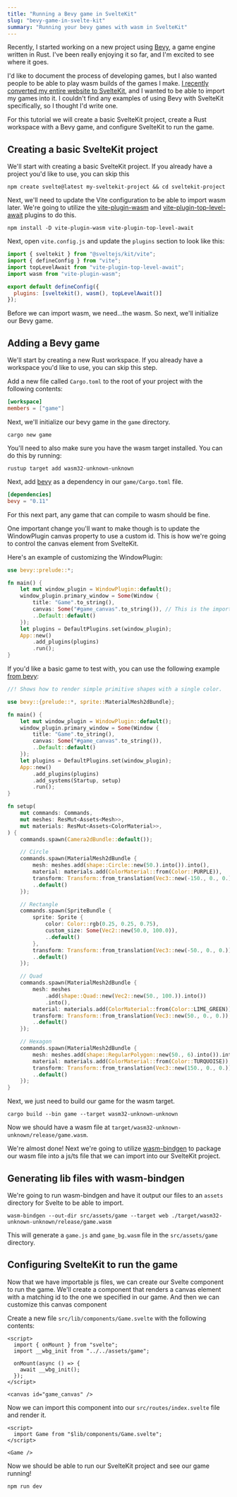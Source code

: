 ```yaml
---
title: "Running a Bevy game in SvelteKit"
slug: "bevy-game-in-svelte-kit"
summary: "Running your bevy games with wasm in SvelteKit"
---
```


Recently, I started working on a new project using [Bevy](https://bevyengine.org/), a game engine written in Rust. I've
been
really enjoying it so far, and I'm excited to see where it goes.

I'd like to document the process of developing games, but I also wanted people to be able to play wasm builds of the
games I make.
[I recently converted my entire website to SvelteKit](https://github.com/sneakycrow/website/releases/tag/v6.0.0),
and I wanted to be able to import my games into it. I couldn't find any examples of using Bevy with SvelteKit
specifically, so I thought I'd write one.

For this tutorial we will create a basic SvelteKit project, create a Rust workspace with a Bevy game, and configure
SvelteKit to run the game.

## Creating a basic SvelteKit project

We'll start with creating a basic SvelteKit project. If you already have a project you'd like to use, you can skip this

```shell
npm create svelte@latest my-sveltekit-project && cd sveltekit-project
```

Next, we'll need to update the Vite configuration to be able to import wasm later.
We're going to utilize the [vite-plugin-wasm]() and [vite-plugin-top-level-await]() plugins to do this.

```shell
npm install -D vite-plugin-wasm vite-plugin-top-level-await
```

Next, open `vite.config.js` and update the `plugins` section to look like this:

```js
import { sveltekit } from "@sveltejs/kit/vite";
import { defineConfig } from "vite";
import topLevelAwait from "vite-plugin-top-level-await";
import wasm from "vite-plugin-wasm";

export default defineConfig({
  plugins: [sveltekit(), wasm(), topLevelAwait()]
});
```

Before we can import wasm, we need...the wasm. So next, we'll initialize our Bevy game.

## Adding a Bevy game

We'll start by creating a new Rust workspace. If you already have a workspace you'd like to use, you can skip this step.

Add a new file called `Cargo.toml` to the root of your project with the following contents:

```toml
[workspace]
members = ["game"]
```

Next, we'll initialize our bevy game in the `game` directory.

```shell
cargo new game
```

You'll need to also make sure you have the wasm target installed. You can do this by running:

```shell
rustup target add wasm32-unknown-unknown
```

Next, add [bevy](https://bevyengine.org) as a dependency in our `game/Cargo.toml` file.

```toml
[dependencies]
bevy = "0.11"
```

For this next part, any game that can compile to wasm should be fine.

One important change you'll want to make though is to update the WindowPlugin canvas property to use a custom id. This
is how we're going to control the canvas element from SvelteKit.

Here's an example of customizing the WindowPlugin:

```rust
use bevy::prelude::*;

fn main() {
    let mut window_plugin = WindowPlugin::default();
    window_plugin.primary_window = Some(Window {
        title: "Game".to_string(),
        canvas: Some("#game_canvas".to_string()), // This is the important part
        ..Default::default()
    });
    let plugins = DefaultPlugins.set(window_plugin);
    App::new()
        .add_plugins(plugins)
        .run();
}

```

If you'd like a basic game to test with, you can
use the following example [from bevy](https://github.com/bevyengine/bevy/blob/latest/examples/2d/2d_shapes.rs):

```rust
//! Shows how to render simple primitive shapes with a single color.

use bevy::{prelude::*, sprite::MaterialMesh2dBundle};

fn main() {
    let mut window_plugin = WindowPlugin::default();
    window_plugin.primary_window = Some(Window {
        title: "Game".to_string(),
        canvas: Some("#game_canvas".to_string()),
        ..Default::default()
    });
    let plugins = DefaultPlugins.set(window_plugin);
    App::new()
        .add_plugins(plugins)
        .add_systems(Startup, setup)
        .run();
}

fn setup(
    mut commands: Commands,
    mut meshes: ResMut<Assets<Mesh>>,
    mut materials: ResMut<Assets<ColorMaterial>>,
) {
    commands.spawn(Camera2dBundle::default());

    // Circle
    commands.spawn(MaterialMesh2dBundle {
        mesh: meshes.add(shape::Circle::new(50.).into()).into(),
        material: materials.add(ColorMaterial::from(Color::PURPLE)),
        transform: Transform::from_translation(Vec3::new(-150., 0., 0.)),
        ..default()
    });

    // Rectangle
    commands.spawn(SpriteBundle {
        sprite: Sprite {
            color: Color::rgb(0.25, 0.25, 0.75),
            custom_size: Some(Vec2::new(50.0, 100.0)),
            ..default()
        },
        transform: Transform::from_translation(Vec3::new(-50., 0., 0.)),
        ..default()
    });

    // Quad
    commands.spawn(MaterialMesh2dBundle {
        mesh: meshes
            .add(shape::Quad::new(Vec2::new(50., 100.)).into())
            .into(),
        material: materials.add(ColorMaterial::from(Color::LIME_GREEN)),
        transform: Transform::from_translation(Vec3::new(50., 0., 0.)),
        ..default()
    });

    // Hexagon
    commands.spawn(MaterialMesh2dBundle {
        mesh: meshes.add(shape::RegularPolygon::new(50., 6).into()).into(),
        material: materials.add(ColorMaterial::from(Color::TURQUOISE)),
        transform: Transform::from_translation(Vec3::new(150., 0., 0.)),
        ..default()
    });
}
```

Next, we just need to build our game for the wasm target.

```shell
cargo build --bin game --target wasm32-unknown-unknown
```

Now we should have a wasm file at `target/wasm32-unknown-unknown/release/game.wasm`.

We're almost done! Next we're going to utilize [wasm-bindgen](https://github.com/rustwasm/wasm-bindgen) to
package our wasm file into a js/ts file that we can import into our SvelteKit project.

## Generating lib files with wasm-bindgen

We're going to run wasm-bindgen and have it output our files to an `assets` directory for Svelte to be able to import.

```shell
wasm-bindgen --out-dir src/assets/game --target web ./target/wasm32-unknown-unknown/release/game.wasm
```

This will generate a `game.js` and `game_bg.wasm` file in the `src/assets/game` directory.

## Configuring SvelteKit to run the game

Now that we have importable js files, we can create our Svelte component to run the game.
We'll create a component that renders a canvas element with a matching id to the one we specified in our game. And then
we can customize this canvas component

Create a new file `src/lib/components/Game.svelte` with the following contents:

```svelte
<script>
  import { onMount } from "svelte";
  import __wbg_init from "../../assets/game";

  onMount(async () => {
    await __wbg_init();
  });
</script>

<canvas id="game_canvas" />
```

Now we can import this component into our `src/routes/index.svelte` file and render it.

```svelte
<script>
  import Game from "$lib/components/Game.svelte";
</script>

<Game />
```

Now we should be able to run our SvelteKit project and see our game running!

```shell
npm run dev
```
